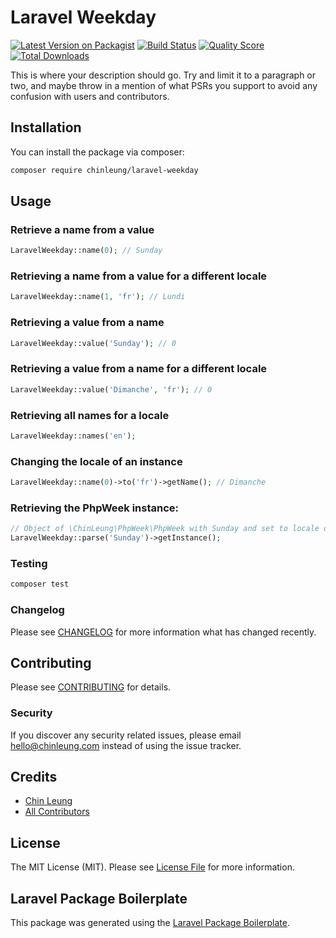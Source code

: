 # Laravel Weekday

[![Latest Version on Packagist](https://img.shields.io/packagist/v/chinleung/laravel-weekday.svg?style=flat-square)](https://packagist.org/packages/chinleung/laravel-weekday)
[![Build Status](https://img.shields.io/travis/chinleung/laravel-weekday/master.svg?style=flat-square)](https://travis-ci.org/chinleung/laravel-weekday)
[![Quality Score](https://img.shields.io/scrutinizer/g/chinleung/laravel-weekday.svg?style=flat-square)](https://scrutinizer-ci.com/g/chinleung/laravel-weekday)
[![Total Downloads](https://img.shields.io/packagist/dt/chinleung/laravel-weekday.svg?style=flat-square)](https://packagist.org/packages/chinleung/laravel-weekday)

This is where your description should go. Try and limit it to a paragraph or two, and maybe throw in a mention of what PSRs you support to avoid any confusion with users and contributors.

## Installation

You can install the package via composer:

```bash
composer require chinleung/laravel-weekday
```

## Usage

### Retrieve a name from a value

``` php
LaravelWeekday::name(0); // Sunday
```

### Retrieving a name from a value for a different locale

``` php
LaravelWeekday::name(1, 'fr'); // Lundi
```

### Retrieving a value from a name

``` php
LaravelWeekday::value('Sunday'); // 0
```

### Retrieving a value from a name for a different locale

``` php
LaravelWeekday::value('Dimanche', 'fr'); // 0
```

### Retrieving all names for a locale

``` php
LaravelWeekday::names('en');
```

### Changing the locale of an instance

``` php
LaravelWeekday::name(0)->to('fr')->getName(); // Dimanche
```

### Retrieving the PhpWeek instance:

``` php
// Object of \ChinLeung\PhpWeek\PhpWeek with Sunday and set to locale of the application.
LaravelWeekday::parse('Sunday')->getInstance();
```

### Testing

``` bash
composer test
```

### Changelog

Please see [CHANGELOG](CHANGELOG.md) for more information what has changed recently.

## Contributing

Please see [CONTRIBUTING](CONTRIBUTING.md) for details.

### Security

If you discover any security related issues, please email hello@chinleung.com instead of using the issue tracker.

## Credits

- [Chin Leung](https://github.com/chinleung)
- [All Contributors](../../contributors)

## License

The MIT License (MIT). Please see [License File](LICENSE.md) for more information.

## Laravel Package Boilerplate

This package was generated using the [Laravel Package Boilerplate](https://laravelpackageboilerplate.com).
